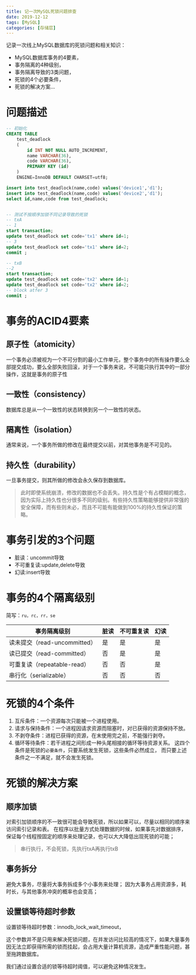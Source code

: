 ```yaml
---
title: 记一次MySQL死锁问题排查
date: 2019-12-12
tags: [MySQL]
categories: [存储层]
---
```


记录一次线上MySQL数据库的死锁问题和相关知识：
* MySQL数据库事务的4要素，
* 事务隔离的4种级别，
* 事务隔离导致的3类问题，
* 死锁的4个必要条件，
* 死锁的解决方案...

<!-- more -->
# 问题描述
```sql
-- 初始化
CREATE TABLE
    test_deadlock
    (
        id INT NOT NULL AUTO_INCREMENT,
        name VARCHAR(36),
        code VARCHAR(36),
        PRIMARY KEY (id)
    )
    ENGINE=InnoDB DEFAULT CHARSET=utf8;

insert into test_deadlock(name,code) values('device1','d1');
insert into test_deadlock(name,code) values('device2','d1');
select id,name,code from test_deadlock;


-- 测试不按顺序加锁不同记录导致的死锁
-- txA
-- 1
start transaction;
update test_deadlock set code='tx1' where id=1;
-- 3
update test_deadlock set code='tx1' where id=2;
commit ;

-- txB
--2 
start transaction;
update test_deadlock set code='tx2' where id=1;
update test_deadlock set code='tx2' where id=2;
-- block atfer 3
commit ;
```

# 事务的ACID4要素
## 原子性（atomicity）
一个事务必须被视为一个不可分割的最小工作单元，整个事务中的所有操作要么全部提交成功，要么全部失败回滚，对于一个事务来说，不可能只执行其中的一部分操作，这就是事务的原子性

## 一致性（consistency）
 数据库总是从一个一致性的状态转换到另一个一致性的状态。

## 隔离性（isolation）
通常来说，一个事务所做的修改在最终提交以前，对其他事务是不可见的。

## 持久性（durability）
一旦事务提交，则其所做的修改会永久保存到数据库。
>此时即使系统崩溃，修改的数据也不会丢失。持久性是个有占模糊的概念，因为实际上持久性也分很多不同的级别。有些持久性策略能够提供非常强的安全保障，而有些则未必，而且不可能有能做到100%的持久性保证的策略。

# 事务引发的3个问题
* 脏读：uncommit导致
* 不可重复读:update,delete导致
* 幻读:insert导致

# 事务的4个隔离级别
简写：`ru，rc，rr，se`

事务隔离级别 | 脏读 | 不可重复读 | 幻读
-- | -- | -- | --
读未提交（read-uncommitted） | 是 | 是 | 是
读已提交（read-committed） | 否 | 是 | 是
可重复读（repeatable-read） | 否 | 否 | 是
串行化（serializable） | 否 | 否 | 否

# 死锁的4个条件
1. 互斥条件：一个资源每次只能被一个进程使用。
2. 请求与保持条件：一个进程因请求资源而阻塞时，对已获得的资源保持不放。
3. 不剥夺条件：进程已获得的资源，在末使用完之前，不能强行剥夺。
4. 循环等待条件：若干进程之间形成一种头尾相接的循环等待资源关系。
这四个条件是死锁的`必要条件`，只要系统发生死锁，这些条件必然成立，
而只要上述条件之一不满足，就不会发生死锁。

# 死锁的解决方案
## 顺序加锁
对索引加锁顺序的不一致很可能会导致死锁，所以如果可以，尽量以相同的顺序来访问索引记录和表。
在程序以批量方式处理数据的时候，如果事先对数据排序，保证每个线程按固定的顺序来处理记录，也可以大大降低出现死锁的可能；
>串行执行，不会死锁，先执行txA再执行txB

## 事务拆分
避免大事务，尽量将大事务拆成多个小事务来处理；
因为大事务占用资源多，耗时长，与其他事务冲突的概率也会变高；

## 设置锁等待超时参数
设置锁等待超时参数：innodb_lock_wait_timeout，

这个参数并不是只用来解决死锁问题，在并发访问比较高的情况下，如果大量事务因无法立即获得所需的锁而挂起，会占用大量计算机资源，造成严重性能问题，甚至拖跨数据库。

我们通过设置合适的锁等待超时阈值，可以避免这种情况发生。

